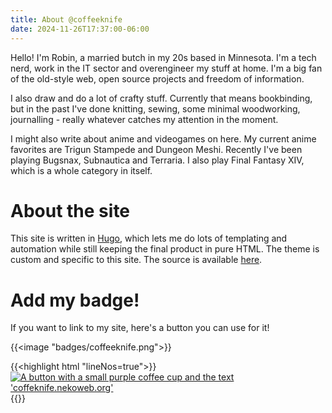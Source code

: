 ```yaml
---
title: About @coffeeknife
date: 2024-11-26T17:37:00-06:00
---
```


Hello! I'm Robin, a married butch in my 20s based in Minnesota. I'm a tech nerd, work in the IT sector and
overengineer my stuff at home. I'm a big fan of the old-style web, open source projects and freedom of information.

I also draw and do a lot of crafty stuff. Currently that means bookbinding, but in the past I've done knitting,
sewing, some minimal woodworking, journalling - really whatever catches my attention in the moment.

I might also write about anime and videogames on here. My current anime favorites are Trigun Stampede and Dungeon Meshi.
Recently I've been playing Bugsnax, Subnautica and Terraria. I also play Final Fantasy XIV, which is a whole category in itself.

# About the site

This site is written in [Hugo](https://gohugo.io), which lets me do lots of templating and automation while still keeping the final product
in pure HTML. The theme is custom and specific to this site. The source is available [here](https://github.com/coffeeknife/homepage).

# Add my badge!

If you want to link to my site, here's a button you can use for it!

{{<image "badges/coffeeknife.png">}}

{{<highlight html "lineNos=true">}}
<a href="https://coffeeknife.nekoweb.org">
    <img src="http://coffeeknife.nekoweb.org/badges/coffeeknife.png" alt="A button with a small purple coffee cup and the text 'coffeknife.nekoweb.org'">
</a>
{{</highlight>}}